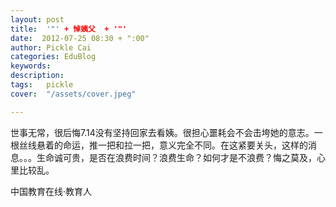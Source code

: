 ```yaml
---
layout: post  
title:  '"' + 悼姨父  + '"'
date:  2012-07-25 08:30 + ":00" 
author: Pickle Cai  
categories: EduBlog  
keywords: 
description:   
tags:	pickle   
cover:  "/assets/cover.jpeg"  

---  
```

    
 世事无常，很后悔7.14没有坚持回家去看姨。很担心噩耗会不会击垮她的意志。一根丝线悬着的命运，推一把和拉一把，意义完全不同。在这紧要关头，这样的消息。。。生命诚可贵，是否在浪费时间？浪费生命？如何才是不浪费？悔之莫及，心里比较乱。		

		    
 中国教育在线·教育人


